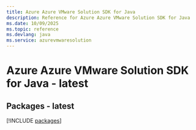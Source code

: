```yaml
---
title: Azure Azure VMware Solution SDK for Java
description: Reference for Azure Azure VMware Solution SDK for Java
ms.date: 10/09/2025
ms.topic: reference
ms.devlang: java
ms.service: azurevmwaresolution
---
```

# Azure Azure VMware Solution SDK for Java - latest
## Packages - latest
[!INCLUDE [packages](azure-vmware-solution-index.md)]